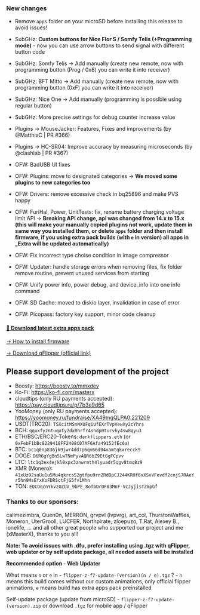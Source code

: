 ### New changes
* Remove `apps` folder on your microSD before installing this release to avoid issues!
* SubGHz: **Custom buttons for Nice Flor S / Somfy Telis (+Programming mode)** - now you can use arrow buttons to send signal with different button code
* SubGHz: Somfy Telis -> Add manually (create new remote, now with programming button (Prog / 0x8) you can write it into receiver)
* SubGHz: BFT Mitto -> Add manually (create new remote, now with programming button (0xF) you can write it into receiver)
* SubGHz: Nice One -> Add manually (programming is possible using regular button)
* SubGHz: More precise settings for debug counter increase value
* Plugins -> MouseJacker: Features, Fixes and improvements (by @MatthisC | PR #366)
* Plugins -> HC-SR04: Improve accuracy by measuring microseconds (by @clashlab | PR #367)
* OFW: BadUSB UI fixes
* OFW: Plugins: move to designated categories -> **We moved some plugins to new categories too**
* OFW: Drivers: remove excessive check in bq25896 and make PVS happy
* OFW: FuriHal, Power, UnitTests: fix, rename battery charging voltage limit API -> **Breaking API change, api was changed from 14.x to 15.x** 
**(this will make your manually copied plugins not work, update them in same way you installed them, or delete `apps` folder and then install firmware, if you using extra pack builds (with `e` in version) all apps in _Extra will be updated automatically)**

* OFW: Fix incorrect type choise condition in image compressor
* OFW: Updater: handle storage errors when removing files, fix folder remove routine, prevent unused services from starting
* OFW: Unify power info, power debug, and device_info into one info command
* OFW: SD Cache: moved to diskio layer, invalidation in case of error
* OFW: Picopass: factory key support, minor code cleanup

#### [🎲 Download latest extra apps pack](https://download-directory.github.io/?url=https://github.com/xMasterX/unleashed-extra-pack/tree/main/apps)

[-> How to install firmware](https://github.com/DarkFlippers/unleashed-firmware/blob/dev/documentation/HowToInstall.md)

[-> Download qFlipper (official link)](https://flipperzero.one/update)

## Please support development of the project
* Boosty: https://boosty.to/mmxdev
* Ko-Fi: https://ko-fi.com/masterx
* cloudtips (only RU payments accepted): https://pay.cloudtips.ru/p/7b3e9d65
* YooMoney (only RU payments accepted): https://yoomoney.ru/fundraise/XA49mgQLPA0.221209
* USDT(TRC20): `TSXcitMSnWXUFqiUfEXrTVpVewXy2cYhrs`
* BCH: `qquxfyzntuqufy2dx0hrfr4sndp0tucvky4sw8qyu3`
* ETH/BSC/ERC20-Tokens: `darkflippers.eth` (or `0xFebF1bBc8229418FF2408C07AF6Afa49152fEc6a`)
* BTC: `bc1q0np836jk9jwr4dd7p6qv66d04vamtqkxrecck9`
* DOGE: `D6R6gYgBn5LwTNmPyvAQR6bZ9EtGgFCpvv`
* LTC: `ltc1q3ex4ejkl0xpx3znwrmth4lyuadr5qgv8tmq8z9`
* XMR (Monero): `41xUz92suUu1u5Mu4qkrcs52gtfpu9rnZRdBpCJ244KRHf6xXSvVFevdf2cnjS7RAeYr5hn9MsEfxKoFDRSctFjG5fv1Mhn`
* TON: `EQCOqcnYkvzOZUV_9bPE_8oTbOrOF03MnF-VcJyjisTZmpGf`

### Thanks to our sponsors:
callmezimbra, Quen0n, MERRON, grvpvl (lvpvrg), art_col, ThurstonWaffles, Moneron, UterGrooll, LUCFER, Northpirate, zloepuzo, T.Rat, Alexey B., ionelife, ...
and all other great people who supported our project and me (xMasterX), thanks to you all!

**Note: To avoid issues with .dfu, prefer installing using .tgz with qFlipper, web updater or by self update package, all needed assets will be installed**

**Recommended option - Web Updater**

What means `n` or `e` in - `flipper-z-f7-update-(version)(n / e).tgz` ? - `n` means this build comes without our custom animations, only official flipper animations, 
`e` means build has extra apps pack preinstalled

Self-update package (update from microSD) - `flipper-z-f7-update-(version).zip` or download `.tgz` for mobile app / qFlipper


